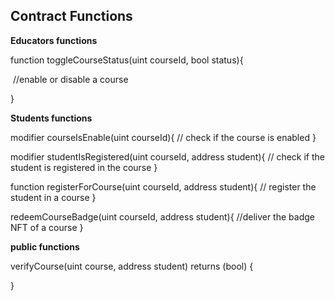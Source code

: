 ## Contract Functions

**Educators functions**

function toggleCourseStatus(uint courseId, bool status){

​	//enable or disable a course

}

**Students functions**

modifier courseIsEnable(uint courseId){
	// check if the course is enabled
}

modifier studentIsRegistered(uint courseId, address student){
	// check if the student is registered in the course
}

function registerForCourse(uint courseId, address student){ 
	// register the student in a course
}

redeemCourseBadge(uint courseId, address student){
	//deliver the badge NFT of a course
}

**public functions**

verifyCourse(uint course, address student) returns (bool) {

}